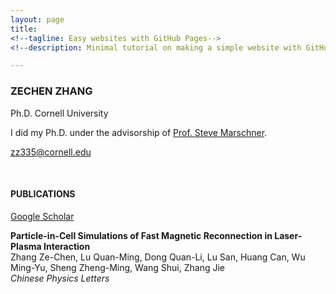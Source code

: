 ```yaml
---
layout: page
title: 
<!--tagline: Easy websites with GitHub Pages-->
<!--description: Minimal tutorial on making a simple website with GitHub Pages-->

---
```


### ZECHEN ZHANG

Ph.D. Cornell University

I did my Ph.D. under the advisorship of [Prof. Steve Marschner](https://www.cs.cornell.edu/~srm/).  

<zz335@cornell.edu>


<br/>

#### PUBLICATIONS

[Google Scholar](https://scholar.google.com/citations?hl=en&user=RBDHu9UAAAAJ&view_op=list_works&sortby=pubdate) 

<!--
**Directional Sources and Listeners in Interactive Sound Propagation using Reciprocal Wave Field Coding**  
Chakravarty R. Alla Chaitanya<sup>\*</sup>, Nikunj Raghuvanshi<sup>\*</sup>, Keith Godin, Zechen Zhang, Derek Nowrouzezahrai, John Snyder  
*ACM Transactions on Graphics (SIGGRAPH 2020)*  
[Paper](https://www.microsoft.com/en-us/research/uploads/prod/2020/05/SourceAndListenerDirectivity.pdf)
|
[Project Page](https://www.microsoft.com/en-us/research/publication/directional-sources-and-listeners-in-interactive-sound-propagation-using-reciprocal-wave-field-coding/)
|
[Headphone Demo](https://youtu.be/pvWlCQGZpz4)
|
[DOI](https://dx.doi.org/10.1145/3386569.3392459)

**Acoustic Texture Rendering for Extended Sources in Complex Scenes**  
Zechen Zhang, Nikunj Raghuvanshi, John Snyder, Steve Marschner  
*ACM Transactions on Graphics (SIGGRAPH Asia 2019)*  
[Paper](http://www.cs.cornell.edu/projects/ambientsound/acoustictexture/SAsia2019AcousticTexture.pdf)
|
[Project Page](http://www.cs.cornell.edu/projects/ambientsound/acoustictexture) 
| 
[Headphone Demo](https://youtu.be/kJrdjVx76jQ)
|
[DOI](http://dx.doi.org/10.1145/3355089.3356566)  

**Ambient Sound Propagation**  
Zechen Zhang, Nikunj Raghuvanshi, John Snyder, Steve Marschner  
*ACM Transactions on Graphics (SIGGRAPH Asia 2018)*  
[Paper](http://www.cs.cornell.edu/projects/ambientsound/SAsia-2018-ambient2.pdf)
|
[Project Page](http://www.cs.cornell.edu/projects/ambientsound) 
| 
[Headphone Demo](https://vimeo.com/292495561)
|
[DOI](http://dx.doi.org/10.1145/3272127.3275100)
-->

**Particle-in-Cell Simulations of Fast Magnetic Reconnection in Laser-Plasma Interaction**  
Zhang Ze-Chen, Lu Quan-Ming, Dong Quan-Li, Lu San, Huang Can, Wu Ming-Yu, Sheng Zheng-Ming, Wang Shui, Zhang Jie  
*Chinese Physics Letters*  
